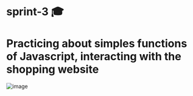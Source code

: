 # sprint-3 :mortar_board:

# Practicing about simples functions of Javascript, interacting with the shopping website

![image](https://user-images.githubusercontent.com/12762083/166166946-b10db2d1-3962-4f33-ad5c-7b37dad9654a.png)
